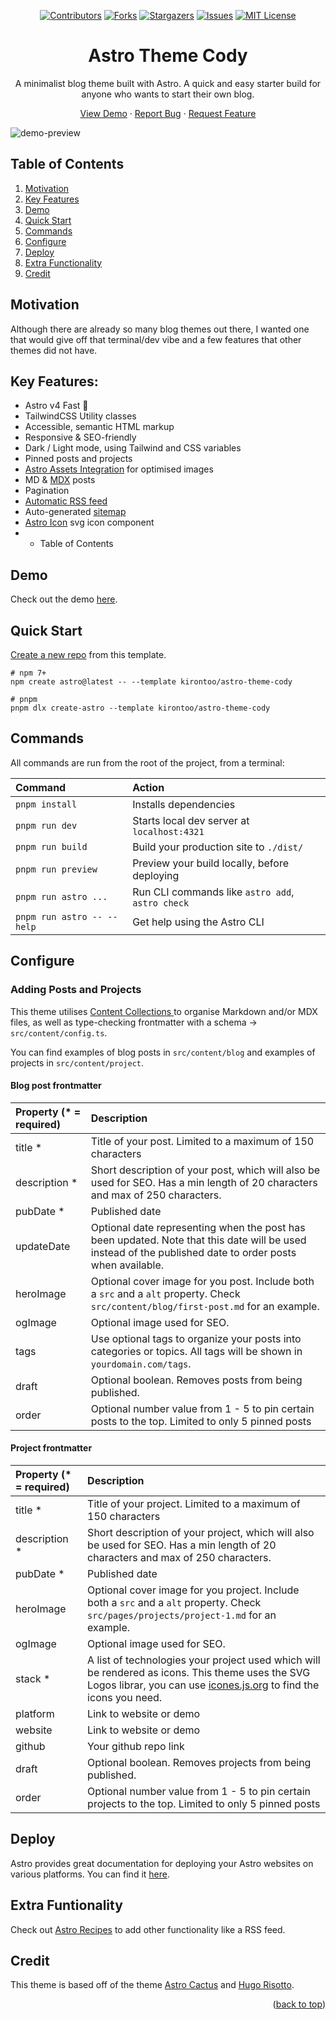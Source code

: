 <a name="readme-top"></a>
<div align="center">
  
[![Contributors][contributors-shield]][contributors-url]
[![Forks][forks-shield]][forks-url]
[![Stargazers][stars-shield]][stars-url]
[![Issues][issues-shield]][issues-url]
[![MIT License][license-shield]][license-url]


  <p align="center">
    <h1>Astro Theme Cody</h1>
  <p>
    A minimalist blog theme built with Astro. A quick and easy starter build for anyone who wants to start their own blog.
  </p>
    <a href="https://astro-theme-cody.netlify.app">View Demo</a>
    ·
    <a href="https://github.com/kirontoo/astro-theme-cody/issues">Report Bug</a>
    ·
    <a href="https://github.com/kirontoo/astro-theme-cody/issues">Request Feature</a>
  </p>
  </p>
</div>

![demo-preview](https://github.com/kirontoo/astro-theme-cody/assets/28286622/d585dcb2-6d5f-4a68-871c-b6028cfcc27f)


## Table of Contents
1. [Motivation](#motivation)
2. [Key Features](#key-features)
3. [Demo](#demo)
4. [Quick Start](#quick-start)
5. [Commands](#commands)
6. [Configure](#configure)
7. [Deploy](#deploy)
8. [Extra Functionality](#extra-funtionality)
9. [Credit](#credit)

## Motivation
Although there are already so many blog themes out there, I wanted one that would give off
that terminal/dev vibe and a few features that other themes did not have.

## Key Features:
- Astro v4 Fast 🚀
- TailwindCSS Utility classes
- Accessible, semantic HTML markup
- Responsive & SEO-friendly
- Dark / Light mode, using Tailwind and CSS variables
- Pinned posts and projects
- [Astro Assets Integration](https://docs.astro.build/en/guides/assets/) for optimised images
- MD & [MDX](https://docs.astro.build/en/guides/markdown-content/#mdx-only-features) posts
- Pagination
- [Automatic RSS feed](https://docs.astro.build/en/guides/rss)
- Auto-generated [sitemap](https://docs.astro.build/en/guides/integrations-guide/sitemap/)
- [Astro Icon](https://github.com/natemoo-re/astro-icon) svg icon component
- - Table of Contents

## Demo
Check out the demo [here](https://astro-theme-cody.netlify.app).

## Quick Start
[Create a new repo](https://github.com/new?template_name=astro-theme-cody&template_owner=kirontoo) from this template.

```
# npm 7+
npm create astro@latest -- --template kirontoo/astro-theme-cody

# pnpm
pnpm dlx create-astro --template kirontoo/astro-theme-cody
```


## Commands

All commands are run from the root of the project, from a terminal:

| Command                   | Action                                           |
| :------------------------ | :----------------------------------------------- |
| `pnpm install`             | Installs dependencies                            |
| `pnpm run dev`             | Starts local dev server at `localhost:4321`      |
| `pnpm run build`           | Build your production site to `./dist/`          |
| `pnpm run preview`         | Preview your build locally, before deploying     |
| `pnpm run astro ...`       | Run CLI commands like `astro add`, `astro check` |
| `pnpm run astro -- --help` | Get help using the Astro CLI                     |


## Configure

### Adding Posts and Projects
This theme utilises [ Content Collections ](https://docs.astro.build/en/guides/content-collections/) 
to organise Markdown and/or MDX files, as well as type-checking frontmatter 
with a schema -> `src/content/config.ts`.

You can find examples of blog posts in `src/content/blog` and examples of projects in `src/content/project`.

#### Blog post frontmatter
| Property (* = required) | Description |
|:-----------------------| :---------- |
| title * | Title of your post. Limited to a maximum of 150 characters  |
| description * | Short description of your post, which will also be used for SEO. Has a min length of 20 characters and max of 250 characters. |
| pubDate * | Published date |
| updateDate | Optional date representing when the post has been updated. Note that this date will be used instead of the published date to order posts when available.|
| heroImage | Optional cover image for you post. Include both a `src` and a `alt` property. Check `src/content/blog/first-post.md` for an example.|
| ogImage | Optional image used for SEO. |
| tags | Use optional tags to organize your posts into categories or topics. All tags will be shown in `yourdomain.com/tags`. |
| draft | Optional boolean. Removes posts from being published.|
| order | Optional number value from 1 - 5 to pin certain posts to the top. Limited to only 5 pinned posts|

#### Project frontmatter

| Property (* = required) | Description |
|:-----------------------| :----------|
| title * | Title of your project. Limited to a maximum of 150 characters  |
| description * | Short description of your project, which will also be used for SEO. Has a min length of 20 characters and max of 250 characters. |
| pubDate * | Published date |
| heroImage | Optional cover image for you project. Include both a `src` and a `alt` property. Check `src/pages/projects/project-1.md` for an example.|
| ogImage | Optional image used for SEO. |
| stack * | A list of technologies your project used which will be rendered as icons. This theme uses the SVG Logos librar, you can use [icones.js.org](https://icones.js.org/collection/vscode-icons) to find the icons you need.|
| platform | Link to website or demo |
| website | Link to website or demo |
| github | Your github repo link |
| draft | Optional boolean. Removes projects from being published.|
| order | Optional number value from 1 - 5 to pin certain projects to the top. Limited to only 5 pinned posts|

## Deploy
Astro provides great documentation for deploying your Astro websites on various platforms.
You can find it [here](https://docs.astro.build/en/guides/deploy/).

## Extra Funtionality
Check out [Astro Recipes](https://docs.astro.build/en/recipes/) to add other functionality like a RSS feed.


## Credit

This theme is based off of the theme [Astro Cactus](https://astro-theme-cactus.netlify.app) and [Hugo Risotto](https://risotto.joeroe.io).

<p align="right">(<a href="#readme-top">back to top</a>)</p>

[contributors-shield]: https://img.shields.io/github/contributors/kirontoo/astro-theme-cody.svg?style=for-the-badge
[contributors-url]: https://github.com/kirontoo/astro-theme-cody/graphs/contributors
[forks-shield]: https://img.shields.io/github/forks/kirontoo/astro-theme-cody.svg?style=for-the-badge
[forks-url]: https://github.com/kirontoo/astro-theme-cody/network/members
[stars-shield]: https://img.shields.io/github/stars/kirontoo/astro-theme-cody.svg?style=for-the-badge
[stars-url]: https://github.com/kirontoo/astro-theme-cody/stargazers
[issues-shield]: https://img.shields.io/github/issues/kirontoo/astro-theme-cody.svg?style=for-the-badge
[issues-url]: https://github.com/kirontoo/astro-theme-cody/issues
[license-shield]: https://img.shields.io/github/license/kirontoo/astro-theme-cody.svg?style=for-the-badge
[license-url]: https://github.com/kirontoo/astro-theme-cody/blob/master/LICENSE.txt
